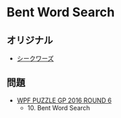# Bent Word Search

## オリジナル
- [シークワーズ](wordsearch.md)

## 問題
- [WPF PUZZLE GP 2016 ROUND 6](../questions/wpfpgp2016-6.md)
	- 10\. Bent Word Search
